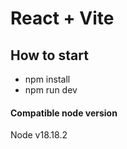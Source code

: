 # React + Vite

## How to start

- npm install
- npm run dev

#### Compatible node version

Node v18.18.2
